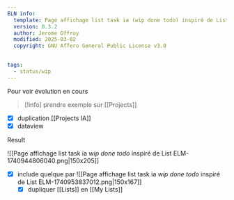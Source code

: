 ```yaml
---
ELN info:
  template: Page affichage list task ia (wip done todo) inspiré de List ELM
  version: 0.3.2
  author: Jerome Offroy
  modified: 2025-03-02
  copyright: GNU Affero General Public License v3.0
  

tags:
  - status/wip
---
```


Pour voir évolution en cours 

> [!info]
> prendre exemple sur [[Projects]]


- [x] duplication  [[Projects IA]]
- [x] dataview 

Result 

![[Page affichage list task ia _wip done todo_ inspiré de List ELM-1740944806040.png|150x205]]

- [x] include quelque par  ![[Page affichage list task ia _wip done todo_ inspiré de List ELM-1740953837012.png|150x167]]
	- [x] dupliquer [[Lists]] en [[My Lists]]
